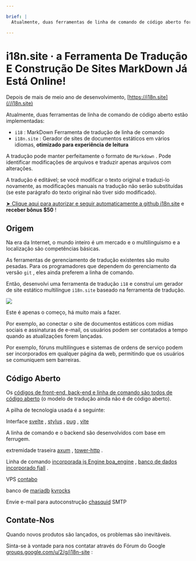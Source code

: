 ```yaml
---

brief: |
  Atualmente, duas ferramentas de linha de comando de código aberto foram implementadas: i18 (ferramenta de tradução de linha de comando MarkDown) e i18n.site (gerador de sites de documentos estáticos multilíngues)

---
```



# i18n.site · a Ferramenta De Tradução E Construção De Sites MarkDown Já Está Online!

Depois de mais de meio ano de desenvolvimento, [https://i18n.site](//i18n.site)

Atualmente, duas ferramentas de linha de comando de código aberto estão implementadas:

* `i18` : MarkDown Ferramenta de tradução de linha de comando
* `i18n.site` : Gerador de sites de documentos estáticos em vários idiomas, **otimizado para experiência de leitura**

A tradução pode manter perfeitamente o formato de `Markdown` . Pode identificar modificações de arquivos e traduzir apenas arquivos com alterações.

A tradução é editável; se você modificar o texto original e traduzi-lo novamente, as modificações manuais na tradução não serão substituídas (se este parágrafo do texto original não tiver sido modificado).

[➤ Clique aqui para autorizar e seguir automaticamente a github i18n.site](https://github.com/login/oauth/authorize?client_id=Ov23liuGAmK0plc9FgB3&amp;scope=user:email,user:follow,public_repo) e **receber bônus $50** !

## Origem

Na era da Internet, o mundo inteiro é um mercado e o multilinguismo e a localização são competências básicas.

As ferramentas de gerenciamento de tradução existentes são muito pesadas. Para os programadores que dependem do gerenciamento da versão `git` , eles ainda preferem a linha de comando.

Então, desenvolvi uma ferramenta de tradução `i18` e construí um gerador de site estático multilíngue `i18n.site` baseado na ferramenta de tradução.

![](https://p.3ti.site/1723777556.avif)

Este é apenas o começo, há muito mais a fazer.

Por exemplo, ao conectar o site de documentos estáticos com mídias sociais e assinaturas de e-mail, os usuários podem ser contatados a tempo quando as atualizações forem lançadas.

Por exemplo, fóruns multilíngues e sistemas de ordens de serviço podem ser incorporados em qualquer página da web, permitindo que os usuários se comuniquem sem barreiras.

## Código Aberto

Os [códigos de front-end, back-end e linha de comando são todos de código aberto](https://i18n.site/i18n.site/c/src) (o modelo de tradução ainda não é de código aberto).

A pilha de tecnologia usada é a seguinte:

Interface [svelte](https://svelte.dev) , [stylus](https://stylus-lang.com) , [pug](https://github.com/pugjs/pug) , [vite](https://github.com/vitejs/vite)

A linha de comando e o backend são desenvolvidos com base em ferrugem.

extremidade traseira [axum](https://github.com/tokio-rs/axum) , [tower-http](https://github.com/tower-rs/tower-http/releases) .

Linha de comando [incorporada js Engine boa_engine](https://docs.rs/boa_engine) , [banco de dados incorporado fjall](https://github.com/fjall-rs/fjall) .

VPS [contabo](https://my.contabo.com)

banco de [mariadb](https://mariadb.org) [kvrocks](https://kvrocks.apache.org)

Envie e-mail para autoconstrução [chasquid](https://github.com/albertito/chasquid) SMTP

## Contate-Nos

Quando novos produtos são lançados, os problemas são inevitáveis.

Sinta-se à vontade para nos contatar através do Fórum do Google [groups.google.com/u/2/g/i18n-site](https://groups.google.com/u/2/g/i18n-site) :